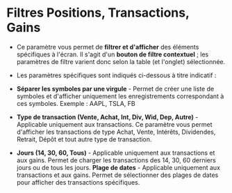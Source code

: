 # **Filtres Positions, Transactions, Gains**

- Ce paramètre vous permet de **filtrer et d'afficher** des éléments spécifiques à l'écran. Il s'agit d'un **bouton de filtre contextuel** ; les paramètres de filtre varient donc selon la table (et l'onglet) sélectionnée.
- Les paramètres spécifiques sont indiqués ci-dessous à titre indicatif :

- **Séparer les symboles par une virgule** - Permet de créer une liste de symboles et d'afficher uniquement les enregistrements correspondant à ces symboles. Exemple : AAPL, TSLA, FB
- **Type de transaction (Vente, Achat, Int, Div, Wid, Dep, Autre)** - Applicable uniquement aux transactions. Ce paramètre vous permet d'afficher les transactions de type Achat, Vente, Intérêts, Dividendes, Retrait, Dépôt et tout autre type de transaction.
- **Jours (14, 30, 60, Tous)** - Applicable uniquement aux transactions et aux gains. Permet de charger les transactions des 14, 30, 60 derniers jours ou de tous les jours.
**Plage de dates** - Applicable uniquement aux transactions et aux gains. Permet de sélectionner des plages de dates pour afficher des transactions spécifiques.